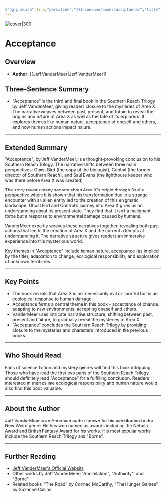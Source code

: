 ```yaml
---
{"dg-publish":true,"permalink":"/01-consume/books/acceptance/","title":"Acceptance","tags":["science-fiction","human-nature","mystery","ecology"]}
---
```


![cover|300](http://books.google.com/books/content?id=BXpzAwAAQBAJ&printsec=frontcover&img=1&zoom=1&edge=curl&source=gbs_api)
# Acceptance

## Overview
- **Author:** [[Jeff VanderMeer\|Jeff VanderMeer]]

## Three-Sentence Summary
- "Acceptance" is the third and final book in the Southern Reach Trilogy by Jeff VanderMeer, giving readers closure to the mysteries of Area X. The narrative weaves between past, present, and future to reveal the origins and nature of Area X as well as the fate of its explorers. It explores themes like human nature, acceptance of oneself and others, and how human actions impact nature.

---

## Extended Summary
"Acceptance", by Jeff VanderMeer, is a thought-provoking conclusion to his Southern Reach Trilogy. The narrative shifts between three main perspectives: Ghost Bird (the copy of the biologist), Control (the former director of Southern Reach), and Saul Evans (the lighthouse keeper who was there before Area X was created). 

The story reveals many secrets about Area X's origin through Saul's perspective where it is shown that his transformation due to a strange encounter with an alien entity led to the creation of this enigmatic landscape. Ghost Bird and Control’s journey into Area X gives us an understanding about its present state. They find that it isn't a malignant force but a response to environmental damage caused by humans.

VanderMeer expertly weaves these narratives together, revealing both past actions that led to the creation of Area X and the current attempts at understanding it. The narrative structure gives readers an immersive experience into this mysterious world. 

Key themes in "Acceptance" include human nature, acceptance (as implied by the title), adaptation to change, ecological responsibility, and exploration of unknown territories.

---

## Key Points
- The book reveals that Area X is not necessarily evil or harmful but is an ecological response to human damage.
- Acceptance forms a central theme in this book - acceptance of change, adapting to new environments, accepting oneself and others.
- VanderMeer uses intricate narrative structure, shifting between past, present and future, to gradually reveal the mysteries of Area X.
- "Acceptance" concludes the Southern Reach Trilogy by providing closure to the mysteries and characters introduced in the previous books.

---

## Who Should Read
Fans of science fiction and mystery genres will find this book intriguing. Those who have read the first two parts of the Southern Reach Trilogy should definitely read "Acceptance" for a fulfilling conclusion. Readers interested in themes like ecological responsibility and human nature would also find this book valuable.

---

## About the Author
Jeff VanderMeer is an American author known for his contribution to the New Weird genre. He has won numerous awards including the Nebula Award and British Fantasy Award for his works. His most popular works include the Southern Reach Trilogy and "Borne". 

---

## Further Reading
- [Jeff VanderMeer's Official Website](http://www.jeffvandermeer.com/)
- Other works by Jeff VanderMeer: "Annihilation", "Authority", and "Borne"
- Related books: “The Road” by Cormac McCarthy, "The Hunger Games" by Suzanne Collins
